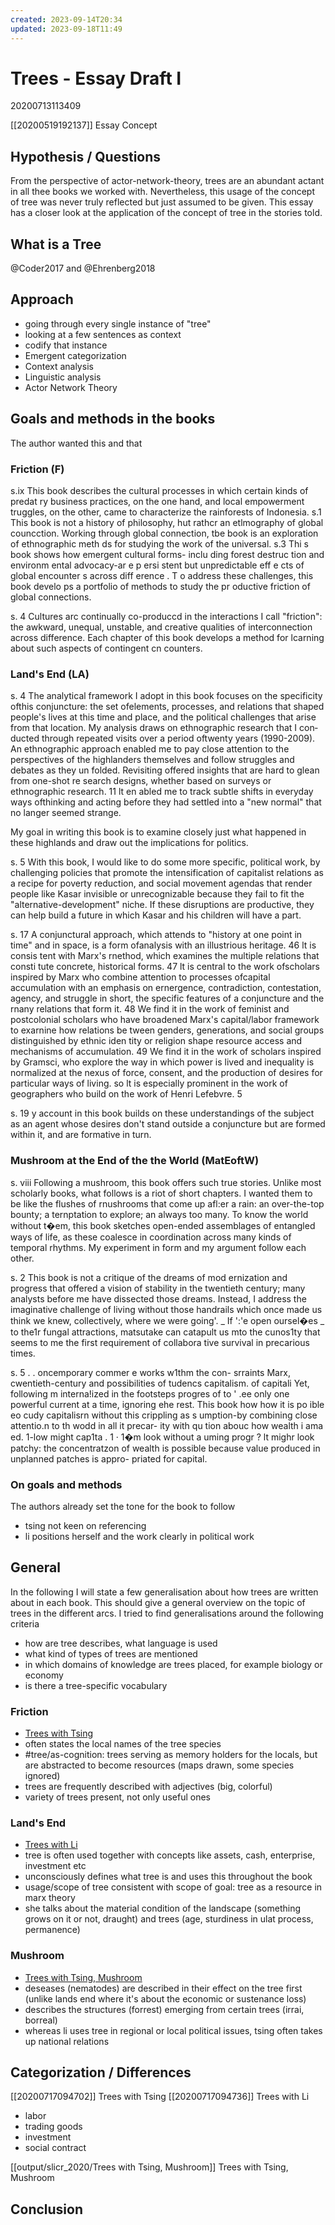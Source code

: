 ```yaml
---
created: 2023-09-14T20:34
updated: 2023-09-18T11:49
---
```

# Trees - Essay Draft I
20200713113409

[[20200519192137]] Essay Concept

## Hypothesis / Questions
From the perspective of actor-network-theory, trees are an abundant actant in all thee books we worked with. Nevertheless, this usage of the concept of tree was never truly reflected but just assumed to be given. This essay has a closer look at the application of the concept of tree in the stories told.

## What is a Tree
@Coder2017 and @Ehrenberg2018

## Approach
- going through every single instance of "tree"
- looking at a few sentences as context
- codify that instance
- Emergent categorization
- Context analysis
- Linguistic analysis
- Actor Network Theory

## Goals and methods in the books
The author wanted this and that

### Friction (F)
s.ix This book describes the cultural processes in which certain kinds of
predat ry business practices, on the one hand, and local empowerment
truggles, on the other, came to characterize the rainforests of Indonesia.
s.1 This book is not a history of philosophy, hut rathcr an etlmography of
global councction.
Working
through global connection, tbe book is an exploration of ethnographic
meth ds for studying the work of the universal.
s.3 Thi s book shows how emergent cultural forms- inclu ding forest destruc­
tion and environm ental advocacy-ar e p ersi stent but unpredictable eff e cts
of global encounter s across diff erence . 
T o address these challenges, this book develo ps a portfolio of methods to
study the pr oductive friction of global connections.

s. 4  Cultures arc continually co-produccd
in the interactions I call "friction": the awkward, unequal, unstable, and
creative qualities of interconnection across difference. Each chapter of this
book develops a method for lcarning about such aspects of contingent cn­
counters.


### Land's End (LA)
s. 4 The analytical framework I adopt in this book focuses on the specificity
ofthis conjuncture: the set ofelements, processes, and relations that shaped
people's lives at this time and place, and the political challenges that arise
from that location. My analysis draws on ethnographic research that I con­
ducted through repeated visits over a period oftwenty years (1990-2009). An
ethnographic approach enabled me to pay close attention to the perspectives
of the highlanders themselves and follow struggles and debates as they un­
folded. Revisiting offered insights that are hard to glean from one-shot re­
search designs, whether based on surveys or ethnographic research. 11 lt en­
abled me to track subtle shifts in everyday ways ofthinking and acting before
they had settled into a "new normal" that no langer seemed strange.

My goal in writing this book is to examine closely just what
happened in these highlands and draw out the implications for politics.

s. 5 With this book, I would like to do some more specific,
political work, by challenging policies that promote the intensification of
capitalist relations as a recipe for poverty reduction, and social movement
agendas that render people like Kasar invisible or unrecognizable because
they fail to fit the "alternative-development" niche. If these disruptions are
productive, they can help build a future in which Kasar and his children will
have a part.


s. 17 A conjunctural approach, which attends to "history at one point in time"
and in space, is a form ofanalysis with an illustrious heritage. 46 lt is consis­
tent with Marx's rnethod, which examines the multiple relations that consti­
tute concrete, historical forms. 47 lt is central to the work ofscholars inspired
by Marx who combine attention to processes ofcapital accumulation with an
emphasis on ernergence, contradiction, contestation, agency, and struggle­
in short, the specific features of a conjuncture and the rnany relations that
form it. 48 We find it in the work of feminist and postcolonial scholars who
have broadened Marx's capital/labor framework to exarnine how relations be­
tween genders, generations, and social groups distinguished by ethnic iden­
tity or religion shape resource access and mechanisms of accumulation. 49
We find it in the work of scholars inspired by Gramsci, who explore the way
in which power is lived and inequality is normalized at the nexus of force,
consent, and the production of desires for particular ways of living. so lt is
especially prominent in the work of geographers who build on the work of
Henri Lefebvre. 5

s. 19 y account in
this book builds on these understandings of the subject as an agent whose
desires don't stand outside a conjuncture but are formed within it, and are
formative in turn.


### Mushroom at the End of the the World (MatEoftW)

s. viii Following a mushroom, this book offers such true stories. Unlike
most scholarly books, what follows is a riot of short chapters. I wanted
them to be like the flushes of rnushrooms that come up afl:er a rain: an
over-the-top bounty; a ternptation to explore; an always too many.
 To know the world without
t�em, this book sketches open-ended assemblages of entangled ways of
life, as these coalesce in coordination across many kinds of temporal
rhythms. My experiment in form and my argument follow each other.

s. 2 This book is not a critique of the dreams of mod­
ernization and progress that offered a vision of stability in the twentieth
century; many analysts before me have dissected those dreams. Instead,
I address the imaginative challenge of living without those handrails
which once made us think we knew, collectively, where we were going'.
_
If ':'e open oursel�es _
 to the1r fungal attractions, matsutake can catapult
us mto the cunos1ty that seems to me the first requirement of collabora­
tive survival in precarious times.

s. 5 .
 .
 oncemporary commer e works w1thm the con-
srraints Marx, cwentieth-century and possibilities of tudencs capitalism. of capitali Yet, following m interna!ized in the footsteps progres of
 to
 '
.ee only one powerful current at a time, ignoring ehe rest. This book
how how it is po ible eo cudy capitalisrn without this crippling as­
s umption-by combining close attentio.n to th wodd in all it precar-
ity with qu tion abouc how wealth i ama ed. 1-low might cap1ta . 1
· 1�m
look without a uming progr ? lt mighr look patchy: the concentratzon
of wealth is possible because value produced in unplanned patches is appro-
priated for capital.

### On goals and methods

The authors already set the tone for the book to follow

- tsing not keen on referencing
- li positions herself and the work clearly in political work


## General 
In the following I will state a few generalisation about how trees are written about in each book. This should give a general overview on the topic of trees in the different arcs. I tried to find generalisations around the following criteria

- how are tree describes, what language is used
- what kind of types of trees are mentioned
- in which domains of knowledge are trees placed, for example biology or economy
- is there a tree-specific vocabulary

### Friction

- [Trees with Tsing](output/slicr_2020/Trees%20with%20Tsing.md)
- often states the local names of the tree species
- #tree/as-cognition: trees serving as memory holders for the locals, but are abstracted to become resources (maps drawn, some species ignored)
- trees are frequently described with adjectives (big, colorful)
- variety of trees present, not only useful ones 

### Land's End

- [Trees with Li](output/slicr_2020/Trees%20with%20Li.md)
- tree is often used together with concepts like assets, cash, enterprise, investment etc
- unconsciously defines what tree is and uses this throughout the book
- usage/scope of tree consistent with scope of goal: tree as a resource in marx theory
- she talks about the material condition of the landscape (something grows on it or not, draught) and trees (age, sturdiness in ulat process, permanence)

### Mushroom

- [Trees with Tsing, Mushroom](output/slicr_2020/Trees%20with%20Tsing,%20Mushroom.md)
- deseases (nematodes) are described in their effect on the tree first (unlike lands end where it's about the economic or sustenance loss)
- describes the structures (forrest) emerging from certain trees (irrai, borreal)
- whereas li uses tree in regional or local political issues, tsing often takes up national relations

## Categorization / Differences

[[20200717094702]] Trees with Tsing
[[20200717094736]] Trees with Li

- labor
- trading goods
- investment
- social contract

[[output/slicr_2020/Trees with Tsing, Mushroom]] Trees with Tsing, Mushroom

## Conclusion
